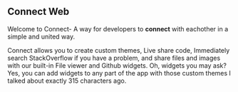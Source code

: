 ## Connect Web

Welcome to Connect- A way for developers to **connect** with eachother in a simple and united way.

Connect allows you to create custom themes, Live share code, Immediately search StackOverflow if you have a problem, and share files and images with our built-in File viewer and Github widgets. Oh, widgets you may ask? Yes, you can add widgets to any part of the app with those custom themes I talked about exactly 315 characters ago.
